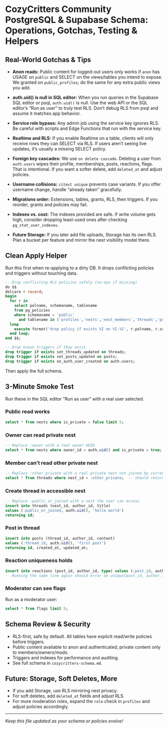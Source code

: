# CozyCritters Community PostgreSQL & Supabase Schema: Operations, Gotchas, Testing & Helpers

## Real-World Gotchas & Tips

- **Anon reads:** Public content for logged-out users only works if `anon` has USAGE on `public` and SELECT on the views/tables you intend to expose. We granted on `public_profiles`; do the same for any extra public views you add.

- **auth.uid() is null in SQL editor:** When you run queries in the Supabase SQL editor or psql, `auth.uid()` is null. Use the web API or the SQL editor’s “Run as user” to truly test RLS. Don’t debug RLS from psql and assume it matches app behavior.

- **Service role bypass:** Any admin job using the service key ignores RLS. Be careful with scripts and Edge Functions that run with the service key.

- **Realtime and RLS:** If you enable Realtime on a table, clients will only receive rows they can SELECT via RLS. If users aren’t seeing live updates, it’s usually a missing SELECT policy.

- **Foreign key cascades:** We use `on delete cascade`. Deleting a user from `auth.users` wipes their profile, memberships, posts, reactions, flags. That is intentional. If you want a softer delete, add `deleted_at` and adjust policies.

- **Username collisions:** `citext unique` prevents case variants. If you offer username change, handle “already taken” gracefully.

- **Migrations order:** Extensions, tables, grants, RLS, then triggers. If you reorder, grants and policies may fail.

- **Indexes vs. cost:** The indexes provided are safe. If write volume gets high, consider dropping least-used ones after checking `pg_stat_user_indexes`.

- **Future Storage:** If you later add file uploads, Storage has its own RLS. Plan a bucket per feature and mirror the nest visibility model there.

## Clean Apply Helper

Run this first when re-applying to a dirty DB. It drops conflicting policies and triggers without touching data.

```sql
-- Drop conflicting RLS policies safely (no-ops if missing)
do $$
delcare r record;
begin
  for r in
    select polname, schemaname, tablename
    from pg_policies
    where schemaname = 'public'
      and tablename in ('profiles','nests','nest_members','threads','posts','reactions','flags')
  loop
    execute format('drop policy if exists %I on %I.%I', r.polname, r.schemaname, r.tablename);
  end loop;
end $$;

-- Drop known triggers if they exist
drop trigger if exists set_threads_updated on threads;
drop trigger if exists set_posts_updated on posts;
drop trigger if exists on_auth_user_created on auth.users;
```

Then apply the full schema.

## 3-Minute Smoke Test

Run these in the SQL editor "Run as user" with a real user selected.

### Public read works
```sql
select * from nests where is_private = false limit 5;
```

### Owner can read private nest
```sql
-- Replace :owner with a real owner UUID
select * from nests where owner_id = auth.uid() and is_private = true;
```

### Member can’t read other private nest
```sql
-- Replace :other_private with a real private nest not joined by current user
select * from threads where nest_id = :other_private;  -- should return 0 rows
```

### Create thread in accessible nest
```sql
-- Replace :public_or_joined with a nest the user can access
insert into threads (nest_id, author_id, title)
values (:public_or_joined, auth.uid(), 'hello world')
returning id;
```

### Post in thread
```sql
insert into posts (thread_id, author_id, content)
values (:thread_id, auth.uid(), 'first post')
returning id, created_at, updated_at;
```

### Reaction uniqueness holds
```sql
insert into reactions (post_id, author_id, type) values (:post_id, auth.uid(), 'like');
-- Running the same line again should error on unique(post_id, author_id, type)
```

### Moderator can see flags
Run as a moderator user:
```sql
select * from flags limit 5;
```

## Schema Review & Security
- RLS-first, safe by default. All tables have explicit read/write policies before triggers.
- Public content available to anon and authenticated; private content only to members/owners/mods.
- Triggers and indexes for performance and auditing.
- See full schema in `cozycritters-schema.md`.

## Future: Storage, Soft Deletes, More
- If you add Storage, use RLS mirroring nest privacy.
- For soft deletes, add `deleted_at` fields and adjust RLS.
- For more moderation roles, expand the `role` check in `profiles` and adjust policies accordingly.

---

_Keep this file updated as your schema or policies evolve!_